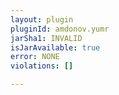 ```yaml
---
layout: plugin
pluginId: amdonov.yumr
jarSha1: INVALID
isJarAvailable: true
error: NONE
violations: []

---
```

